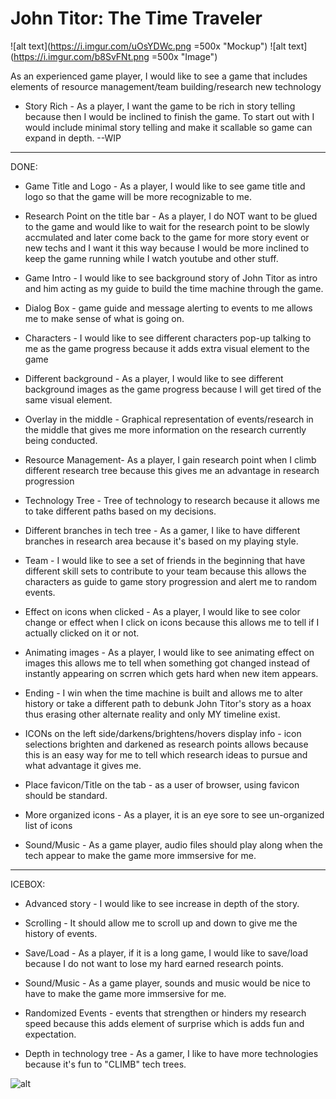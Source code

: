 # John Titor: The Time Traveler

![alt text](https://i.imgur.com/uOsYDWc.png =500x "Mockup")
![alt text](https://i.imgur.com/b8SvFNt.png =500x "Image")

As an experienced game player, I would like to see a game that includes elements of resource management/team building/research new technology


* Story Rich - As a player, I want the game to be rich in story telling because then I would be inclined to finish the game. To start out with I would include minimal story telling and make it scallable so game can expand in depth.  --WIP

---


DONE:

* Game Title and Logo - As a player, I would like to see game title and logo so that the game will be more recognizable to me.

* Research Point on the title bar - As a player, I do NOT want to be glued to the game and would like to wait for the research point to be slowly accmulated and later come back to the game for more story event or new techs and I want it this way because I would be more inclined to keep the game running while I watch youtube and other stuff.

* Game Intro - I would like to see background story of John Titor as intro and him acting as my guide to build the time machine through the game.

* Dialog Box - game guide and message alerting to events to me allows me to make sense of what is going on.

* Characters - I would like to see different characters pop-up talking to me as the game progress because it adds extra visual element to the game

* Different background - As a player, I would like to see different background images as the game progress because I will get tired of the same visual element.

* Overlay in the middle - Graphical representation of events/research in the middle that gives me more information on the research currently being conducted.

* Resource Management- As a player, I gain research point when I climb different research tree because this gives me an advantage in research progression

* Technology Tree - Tree of technology to research because it allows me to take different paths based on my decisions.

* Different branches in tech tree - As a gamer, I like to have different branches in research area because it's based on my playing style.

* Team - I would like to see a set of friends in the beginning that have different skill sets to contribute to your team because this allows the characters as guide to game story progression and alert me to random events.

* Effect on icons when clicked - As a player, I would like to see color change or effect when I click on icons because this allows me to tell if I actually clicked on it or not.

* Animating images - As a player, I would like to see animating effect on images this allows me to tell when something got changed instead of instantly appearing on scrren which gets hard when new item appears.

* Ending - I win when the time machine is built and allows me to alter history or take a different path to debunk John Titor's story as a hoax thus erasing other alternate reality and only MY timeline exist.

* ICONs on the left side/darkens/brightens/hovers display info - icon selections brighten and darkened as research points allows because this is an easy way for me to tell which research ideas to pursue and what advantage it gives me.

* Place favicon/Title on the tab - as a user of browser, using favicon should be standard.

* More organized icons - As a player, it is an eye sore to see un-organized list of icons

* Sound/Music - As a game player, audio files should play along when the tech appear to make the game more immsersive for me.


---


ICEBOX:


* Advanced story - I would like to see increase in depth of the story.

* Scrolling - It should allow me to scroll up and down  to give me the history of events.

* Save/Load - As a player, if it is a long game, I would like to save/load because I do not want to lose my hard earned research points.

* Sound/Music - As a game player, sounds and music would be nice to have to make the game more immsersive for me.

* Randomized Events - events that strengthen or hinders my research speed because this adds element of surprise which is adds fun and expectation.

* Depth in technology tree - As a gamer, I like to have more technologies because it's fun to "CLIMB" tech trees.










![alt](src)
